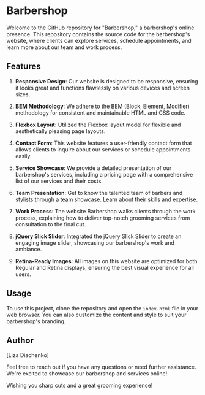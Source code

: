 # Barbershop

Welcome to the GitHub repository for "Barbershop," a barbershop's online presence. This repository contains the source code for the barbershop's website, where clients can explore services, schedule appointments, and learn more about our team and work process.

## Features

1. **Responsive Design**: Our website is designed to be responsive, ensuring it looks great and functions flawlessly on various devices and screen sizes.

2. **BEM Methodology**: We adhere to the BEM (Block, Element, Modifier) methodology for consistent and maintainable HTML and CSS code.

3. **Flexbox Layout**: Utilized the Flexbox layout model for flexible and aesthetically pleasing page layouts.

4. **Contact Form**: This website features a user-friendly contact form that allows clients to inquire about our services or schedule appointments easily.

5. **Service Showcase**: We provide a detailed presentation of our barbershop's services, including a pricing page with a comprehensive list of our services and their costs.

6. **Team Presentation**: Get to know the talented team of barbers and stylists through a team showcase. Learn about their skills and expertise.

7. **Work Process**: The website Barbershop walks clients through the work process, explaining how to deliver top-notch grooming services from consultation to the final cut.

8. **jQuery Slick Slider**: Integrated the jQuery Slick Slider to create an engaging image slider, showcasing our barbershop's work and ambiance.

9. **Retina-Ready Images**: All images on this website are optimized for both Regular and Retina displays, ensuring the best visual experience for all users.

## Usage

To use this project, clone the repository and open the `index.html` file in your web browser. You can also customize the content and style to suit your barbershop's branding.

## Author

[Liza Diachenko]

Feel free to reach out if you have any questions or need further assistance. We're excited to showcase our barbershop and services online!

Wishing you sharp cuts and a great grooming experience!
